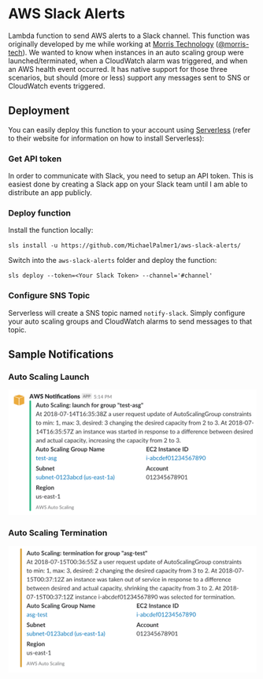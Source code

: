 # AWS Slack Alerts

Lambda function to send AWS alerts to a Slack channel. This function was originally developed by me while working at
[Morris Technology](http://www.morristechnology.com) ([@morris-tech](https://github.com/morris-tech)). We wanted to know
when instances in an auto scaling group were launched/terminated, when a CloudWatch alarm was triggered, and when an
AWS health event occurred. It has native support for those three scenarios, but should (more or less) support any
messages sent to SNS or CloudWatch events triggered.

## Deployment
You can easily deploy this function to your account using [Serverless](https://serverless.com/)
(refer to their website for information on how to install Serverless):

### Get API token
In order to communicate with Slack, you need to setup an API token. This is easiest done by creating a Slack app on
your Slack team until I am able to distribute an app publicly.

### Deploy function

Install the function locally:

```
sls install -u https://github.com/MichaelPalmer1/aws-slack-alerts/
```

Switch into the `aws-slack-alerts` folder and deploy the function:

```
sls deploy --token=<Your Slack Token> --channel='#channel'
```

### Configure SNS Topic

Serverless will create a SNS topic named `notify-slack`. Simply configure your auto scaling groups and CloudWatch alarms
to send messages to that topic.

## Sample Notifications

### Auto Scaling Launch
![Auto Scaling Launch](img/asg-launch.png)

### Auto Scaling Termination
![Auto Scaling Termination](img/asg-terminate.png)

